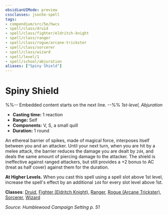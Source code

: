 ```yaml
---
obsidianUIMode: preview
cssclasses: json5e-spell
tags:
- compendium/src/5e/hwcs
- spell/class/druid
- spell/class/fighter/eldritch-knight
- spell/class/ranger
- spell/class/rogue/arcane-trickster
- spell/class/sorcerer
- spell/class/wizard
- spell/level/1
- spell/school/abjuration
aliases: ["Spiny Shield"]
---
```

# Spiny Shield
%%-- Embedded content starts on the next line. --%%
*1st-level, Abjuration*  

- **Casting time:** 1 reaction
- **Range:** Self
- **Components:** V, S, a small quill
- **Duration:** 1 round

An ethereal barrier of spikes, made of magical force, interposes itself between you and an attacker. Until your next turn, when you are hit by a melee attack, the barrier reduces the damage you are dealt by `2d4`, and deals the same amount of piercing damage to the attacker. The shield is ineffective against ranged attackers, but still provides a +2 bonus to AC (treat as half cover) against them for the duration.

**At Higher Levels.** When you cast this spell using a spell slot above 1st level, increase the spell's effect by an additional `1d4` for every slot level above 1st.

**Classes**: [Druid](/Systems/5e/classes/druid.md), [Fighter (Eldritch Knight)](/Systems/5e/classes/fighter-eldritch-knight.md), [Ranger](/Systems/5e/classes/ranger.md), [Rogue (Arcane Trickster)](/Systems/5e/classes/rogue-arcane-trickster.md), [Sorcerer](/Systems/5e/classes/sorcerer.md), [Wizard](/Systems/5e/classes/wizard.md)

*Source: Humblewood Campaign Setting p. 51*